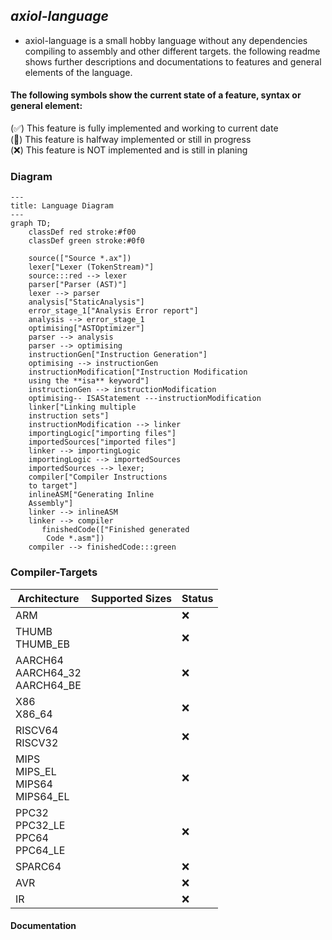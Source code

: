 ## _*axiol-language*_

- axiol-language is a small hobby language without any dependencies compiling
  to assembly and other different targets. the following readme shows further descriptions
  and documentations to features and general elements of the language.

#### The following symbols show the current state of a feature, syntax or general element:

(✅) This feature is fully implemented and working to current date   
(🚧) This feature is halfway implemented or still in progress   
(❌) This feature is NOT implemented and is still in planing

### Diagram

```mermaid
---
title: Language Diagram
---
graph TD;
    classDef red stroke:#f00
    classDef green stroke:#0f0

    source(["Source *.ax"])
    lexer["Lexer (TokenStream)"]
    source:::red --> lexer
    parser["Parser (AST)"]
    lexer --> parser
    analysis["StaticAnalysis"]
    error_stage_1["Analysis Error report"]
    analysis --> error_stage_1
    optimising["ASTOptimizer"]
    parser --> analysis
    parser --> optimising    
    instructionGen["Instruction Generation"]
    optimising --> instructionGen
    instructionModification["Instruction Modification
    using the **isa** keyword"]
    instructionGen --> instructionModification
    optimising-- ISAStatement ---instructionModification
    linker["Linking multiple
    instruction sets"]
    instructionModification --> linker
    importingLogic["importing files"]
    importedSources["imported files"]
    linker --> importingLogic
    importingLogic --> importedSources
    importedSources --> lexer;
    compiler["Compiler Instructions
    to target"]
    inlineASM["Generating Inline 
    Assembly"]
    linker --> inlineASM
    linker --> compiler
       finishedCode(["Finished generated
        Code *.asm"])
    compiler --> finishedCode:::green
```

### Compiler-Targets

| Architecture                              | Supported Sizes | Status |
|-------------------------------------------|-----------------|--------|
| ARM                                       |                 | ❌      |
| THUMB<br> THUMB_EB                        |                 | ❌      |
| AARCH64<br> AARCH64_32<br> AARCH64_BE     |                 | ❌      |
| X86<br> X86_64                            |                 | ❌      |
| RISCV64<br> RISCV32                       |                 | ❌      |
| MIPS<br> MIPS_EL<br> MIPS64<br> MIPS64_EL |                 | ❌      |
| PPC32<br> PPC32_LE<br> PPC64<br> PPC64_LE |                 | ❌      |
| SPARC64                                   |                 | ❌      |
| AVR                                       |                 | ❌      |
| IR                                        |                 | ❌      |

#### Documentation 
